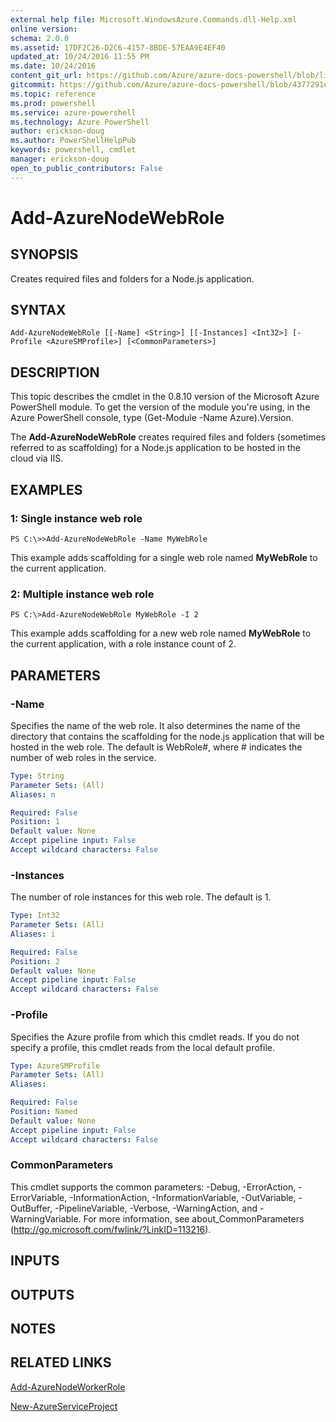 ```yaml
---
external help file: Microsoft.WindowsAzure.Commands.dll-Help.xml
online version: 
schema: 2.0.0
ms.assetid: 17DF2C26-D2C6-4157-8BDE-57EAA9E4EF40
updated_at: 10/24/2016 11:55 PM
ms.date: 10/24/2016
content_git_url: https://github.com/Azure/azure-docs-powershell/blob/live/azureps-cmdlets-docs/ServiceManagement/Azure.Compute/v3.0.0/Add-AzureNodeWebRole.md
gitcommit: https://github.com/Azure/azure-docs-powershell/blob/4377291ee360e58e2c1c5d644155daf6a0279055/azureps-cmdlets-docs/ServiceManagement/Azure.Compute/v3.0.0/Add-AzureNodeWebRole.md
ms.topic: reference
ms.prod: powershell
ms.service: azure-powershell
ms.technology: Azure PowerShell
author: erickson-doug
ms.author: PowerShellHelpPub
keywords: powershell, cmdlet
manager: erickson-doug
open_to_public_contributors: False
---
```


# Add-AzureNodeWebRole

## SYNOPSIS
Creates required files and folders for a Node.js application.

## SYNTAX

```
Add-AzureNodeWebRole [[-Name] <String>] [[-Instances] <Int32>] [-Profile <AzureSMProfile>] [<CommonParameters>]
```

## DESCRIPTION
This topic describes the cmdlet in the 0.8.10 version of the Microsoft Azure PowerShell module.
To get the version of the module you're using, in the Azure PowerShell console, type (Get-Module -Name Azure).Version.

The **Add-AzureNodeWebRole** creates required files and folders (sometimes referred to as scaffolding) for a Node.js application to be hosted in the cloud via IIS.

## EXAMPLES

### 1: Single instance web role
```
PS C:\>>Add-AzureNodeWebRole -Name MyWebRole
```

This example adds scaffolding for a single web role named **MyWebRole** to the current application.

### 2: Multiple instance web role
```
PS C:\>Add-AzureNodeWebRole MyWebRole -I 2
```

This example adds scaffolding for a new web role named **MyWebRole** to the current application, with a role instance count of 2.

## PARAMETERS

### -Name
Specifies the name of the web role.
It also determines the name of the directory that contains the scaffolding for the node.js application that will be hosted in the web role.
The default is WebRole#, where # indicates the number of web roles in the service.

```yaml
Type: String
Parameter Sets: (All)
Aliases: n

Required: False
Position: 1
Default value: None
Accept pipeline input: False
Accept wildcard characters: False
```

### -Instances
The number of role instances for this web role.
The default is 1.

```yaml
Type: Int32
Parameter Sets: (All)
Aliases: i

Required: False
Position: 2
Default value: None
Accept pipeline input: False
Accept wildcard characters: False
```

### -Profile
Specifies the Azure profile from which this cmdlet reads.
If you do not specify a profile, this cmdlet reads from the local default profile.

```yaml
Type: AzureSMProfile
Parameter Sets: (All)
Aliases: 

Required: False
Position: Named
Default value: None
Accept pipeline input: False
Accept wildcard characters: False
```

### CommonParameters
This cmdlet supports the common parameters: -Debug, -ErrorAction, -ErrorVariable, -InformationAction, -InformationVariable, -OutVariable, -OutBuffer, -PipelineVariable, -Verbose, -WarningAction, and -WarningVariable. For more information, see about_CommonParameters (http://go.microsoft.com/fwlink/?LinkID=113216).

## INPUTS

## OUTPUTS

## NOTES

## RELATED LINKS

[Add-AzureNodeWorkerRole](xref:ServiceManagement/Azure.Compute/v3.0.0/Add-AzureNodeWorkerRole.md)

[New-AzureServiceProject](xref:ServiceManagement/Azure.Compute/v3.0.0/New-AzureServiceProject.md)


